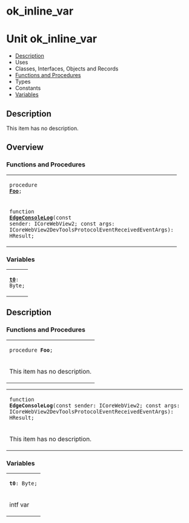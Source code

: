 # ok\_inline\_var


# Unit ok\_inline\_var

- [Description](#PasDoc-Description)
- Uses
- Classes, Interfaces, Objects and Records
- [Functions and Procedures](#PasDoc-FuncsProcs)
- Types
- Constants
- [Variables](#PasDoc-Variables)

<span id="PasDoc-Description"/>

## Description
This item has no description.

<span id="PasDoc-Uses"/>

## Overview

### Functions and Procedures
<span id="PasDoc-FuncsProcs"/>


<table>
<tr>

<td>

<code>procedure <strong><a href="ok_inline_var.md#Foo">Foo</a></strong>;</code>
</td>
</tr>
<tr>

<td>

<code>function <strong><a href="ok_inline_var.md#EdgeConsoleLog">EdgeConsoleLog</a></strong>(const sender: ICoreWebView2; const args: ICoreWebView2DevToolsProtocolEventReceivedEventArgs): HResult;</code>
</td>
</tr>
</table>

### Variables
<span id="PasDoc-Variables"/>


<table>
<tr>

<td>

<code><strong><a href="ok_inline_var.md#t0">t0</a></strong>: Byte;</code>
</td>
</tr>
</table>

## Description

### Functions and Procedures

<table>
<tr>

<td>

<span id="Foo"/><code>procedure <strong>Foo</strong>;</code>
</td>
</tr>
<tr><td colspan="1">

This item has no description.



</td></tr>
</table>

<table>
<tr>

<td>

<span id="EdgeConsoleLog"/><code>function <strong>EdgeConsoleLog</strong>(const sender: ICoreWebView2; const args: ICoreWebView2DevToolsProtocolEventReceivedEventArgs): HResult;</code>
</td>
</tr>
<tr><td colspan="1">

This item has no description.



</td></tr>
</table>

### Variables

<table>
<tr>

<td>

<span id="t0"/><code><strong>t0</strong>: Byte;</code>
</td>
</tr>
<tr><td colspan="1">

intf var

</td></tr>
</table>
